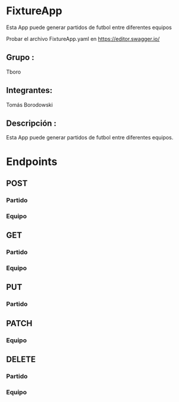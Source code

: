 # FixtureApp
Esta App puede generar  partidos de  futbol entre diferentes equipos

Probar el archivo FixtureApp.yaml en https://editor.swagger.io/

## Grupo : 
Tboro
## Integrantes:
Tomás Borodowski 
## Descripción : 
Esta App puede generar  partidos de  futbol entre diferentes equipos.

# Endpoints

## POST
### Partido
### Equipo

## GET
### Partido
### Equipo

## PUT
### Partido


## PATCH
### Equipo


## DELETE
### Partido
### Equipo
